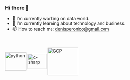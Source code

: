 ### Hi there 👋

- 🔭 I’m currently working on data world.
- 🌱 I’m currently learning about technology and business.
- 📫 How to reach me: denisperonico@gmail.com

##

<div style="display: inline_block"><br>
  <img align="center" alt="python" height="60" width="70" src="https://cdn.jsdelivr.net/gh/devicons/devicon/icons/python/python-original.svg">
  <img align="center" alt="c-sharp" height="50" width="60" src="https://cdn.jsdelivr.net/gh/devicons/devicon/icons/csharp/csharp-original.svg">
  <img align="center" alt="GCP" height="90" width="100" src="https://cdn.jsdelivr.net/gh/devicons/devicon/icons/googlecloud/googlecloud-original-wordmark.svg">
</div>
